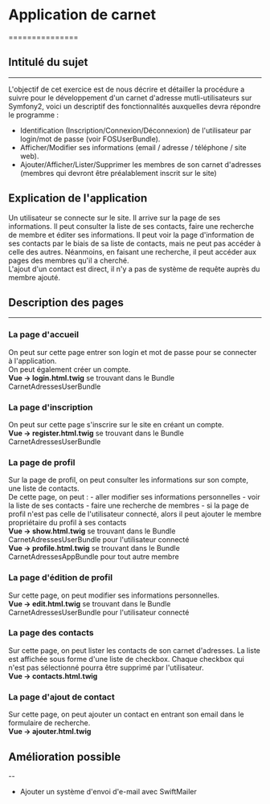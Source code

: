 # Application de carnet
===============


## Intitulé du sujet
---
L'objectif de cet exercice est de nous décrire et détailler la 
procédure a suivre pour le développement d'un carnet d'adresse mutli-utilisateurs 
sur Symfony2, voici un descriptif des fonctionnalités auxquelles devra répondre le programme :

- Identification (Inscription/Connexion/Déconnexion) de l'utilisateur par login/mot de passe (voir FOSUserBundle).
- Afficher/Modifier ses informations (email / adresse / téléphone / site web).
- Ajouter/Afficher/Lister/Supprimer les membres de son carnet d'adresses (membres qui devront être préalablement inscrit sur le site)


## Explication de l'application
Un utilisateur se connecte sur le site. Il arrive sur la page de ses informations. Il peut consulter la liste de ses contacts, faire une recherche de membre et éditer ses informations.
Il peut voir la page d'information de ses contacts par le biais de sa liste de contacts, mais ne peut pas accéder à celle des autres. Néanmoins, en faisant une recherche, il peut accéder aux
pages des membres qu'il a cherché. <br>
L'ajout d'un contact est direct, il n'y a pas de système de requête auprès du membre ajouté.


## Description des pages
---

### La page d'accueil
On peut sur cette page entrer son login et mot de passe pour se connecter à l'application. <br>
On peut également créer un compte. <br>
**Vue -> login.html.twig** se trouvant dans le Bundle CarnetAdressesUserBundle


### La page d'inscription
On peut sur cette page s'inscrire sur le site en créant un compte. <br>
**Vue -> register.html.twig** se trouvant dans le Bundle CarnetAdressesUserBundle

### La page de profil
Sur la page de profil, on peut consulter les informations sur son compte, une liste de contacts. <br>
De cette page, on peut :
    - aller modifier ses informations personnelles
    - voir la liste de ses contacts
    - faire une recherche de membres
    - si la page de profil n'est pas celle de l'utilisateur connecté, alors il peut ajouter le membre propriétaire du profil à ses contacts <br>
**Vue -> show.html.twig** se trouvant dans le Bundle CarnetAdressesUserBundle pour l'utilisateur connecté <br>
**Vue -> profile.html.twig** se trouvant dans le Bundle CarnetAdressesAppBundle pour tout autre membre

### La page d'édition de profil
Sur cette page, on peut modifier ses informations personnelles. <br>
**Vue -> edit.html.twig** se trouvant dans le Bundle CarnetAdressesUserBundle pour l'utilisateur connecté

### La page des contacts
Sur cette page, on peut lister les contacts de son carnet d'adresses.
La liste est affichée sous forme d'une liste de checkbox.
Chaque checkbox qui n'est pas sélectionné pourra être supprimé par l'utilisateur. <br>
**Vue -> contacts.html.twig**

### La page d'ajout de contact
Sur cette page, on peut ajouter un contact en entrant son email dans le formulaire de recherche. <br>
**Vue -> ajouter.html.twig**


## Amélioration possible
--
* Ajouter un système d'envoi d'e-mail avec SwiftMailer
